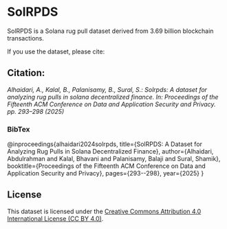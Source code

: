 # SolRPDS

SolRPDS is a Solana rug pull dataset derived from 3.69 billion blockchain transactions.

If you use the dataset, please cite: 

## Citation:


_Alhaidari, A., Kalal, B., Palanisamy, B., Sural, S.: Solrpds: A dataset for analyzing rug pulls in solana decentralized finance. In: Proceedings of the Fifteenth ACM Conference on Data and Application Security and Privacy. pp. 293–298 (2025)_



### BibTex


@inproceedings{alhaidari2024solrpds,
  title={SolRPDS: A Dataset for Analyzing Rug Pulls in Solana Decentralized Finance},
  author={Alhaidari, Abdulrahman and Kalal, Bhavani and Palanisamy, Balaji and Sural, Shamik},
  booktitle={Proceedings of the Fifteenth ACM Conference on Data and Application Security and Privacy},
  pages={293--298},
  year={2025}
}


## License
This dataset is licensed under the [Creative Commons Attribution 4.0 International License (CC BY 4.0)](https://creativecommons.org/licenses/by/4.0/).  
